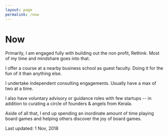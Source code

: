 ```yaml
---
layout: page
permalink: /now
---
```


# Now

Primarily, I am engaged fully with building out the non profit, Rethink. Most of my time and mindshare goes into that. 

I offer a course at a nearby business school as guest faculty. Doing it for the fun of it than anything else. 

I undertake independent consulting engagements. Usually have a max of two at a time. 

I also have voluntary advisory or guidance roles with few startups -- in addition to curating a circle of founders & angels from Kerala. 

Aside of all that, I end up spending an inordinate amount of time playing board games and helping others discover the joy of board games.

Last updated: 1 Nov, 2018
